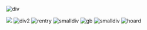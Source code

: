 ![div](https://files.catbox.moe/c18hze.jpg)

![](https://pbs.twimg.com/profile_images/1208468781154078721/xzWAW-eL_200x200.jpg) ![div2](-) ![rentry](https://i.imgur.com/Zv1Ktfq.png) ![smalldiv](https://files.catbox.moe/axzxxw.png) ![gb](https://i.imgur.com/gmHqazM.png) ![smalldiv](https://files.catbox.moe/axzxxw.png)  ![hoard](https://i.imgur.com/ven1qTu.png)

